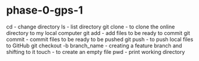 # phase-0-gps-1

cd - change directory
ls - list directory
git clone - to clone the online directory to my local computer
git add - add files to be ready to commit
git commit - commit files to be ready to be pushed
git push - to push local files to GitHub
git checkout -b branch_name - creating a feature branch and shifting to it
touch - to create an empty file
pwd - print working directory